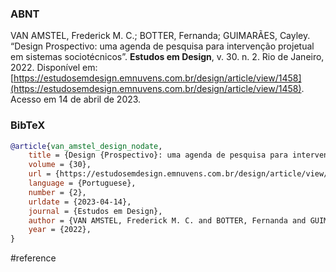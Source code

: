 ### ABNT
VAN AMSTEL, Frederick M. C.; BOTTER, Fernanda; GUIMARÃES, Cayley. “Design Prospectivo: uma agenda de pesquisa para intervenção projetual em sistemas sociotécnicos”. **Estudos em Design**, v. 30. n. 2. Rio de Janeiro, 2022. Disponível em: [https://estudosemdesign.emnuvens.com.br/design/article/view/1458](https://estudosemdesign.emnuvens.com.br/design/article/view/1458). Acesso em 14 de abril de 2023.

### BibTeX
```bibtex
@article{van_amstel_design_nodate,
	title = {Design {Prospectivo}: uma agenda de pesquisa para intervenção projetual em sistemas sociotécnicos},
	volume = {30},
	url = {https://estudosemdesign.emnuvens.com.br/design/article/view/1458},
	language = {Portuguese},
	number = {2},
	urldate = {2023-04-14},
	journal = {Estudos em Design},
	author = {VAN AMSTEL, Frederick M. C. and BOTTER, Fernanda and GUIMARÃES, Cayley},
	year = {2022},
}
```

#reference